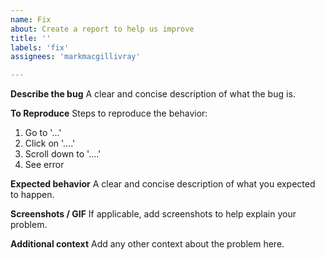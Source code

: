 ```yaml
---
name: Fix
about: Create a report to help us improve
title: ''
labels: 'fix'
assignees: 'markmacgillivray'

---
```


**Describe the bug**
A clear and concise description of what the bug is.

**To Reproduce**
Steps to reproduce the behavior:
1. Go to '...'
2. Click on '....'
3. Scroll down to '....'
4. See error

**Expected behavior**
A clear and concise description of what you expected to happen.

**Screenshots / GIF**
If applicable, add screenshots to help explain your problem.

**Additional context**
Add any other context about the problem here.
